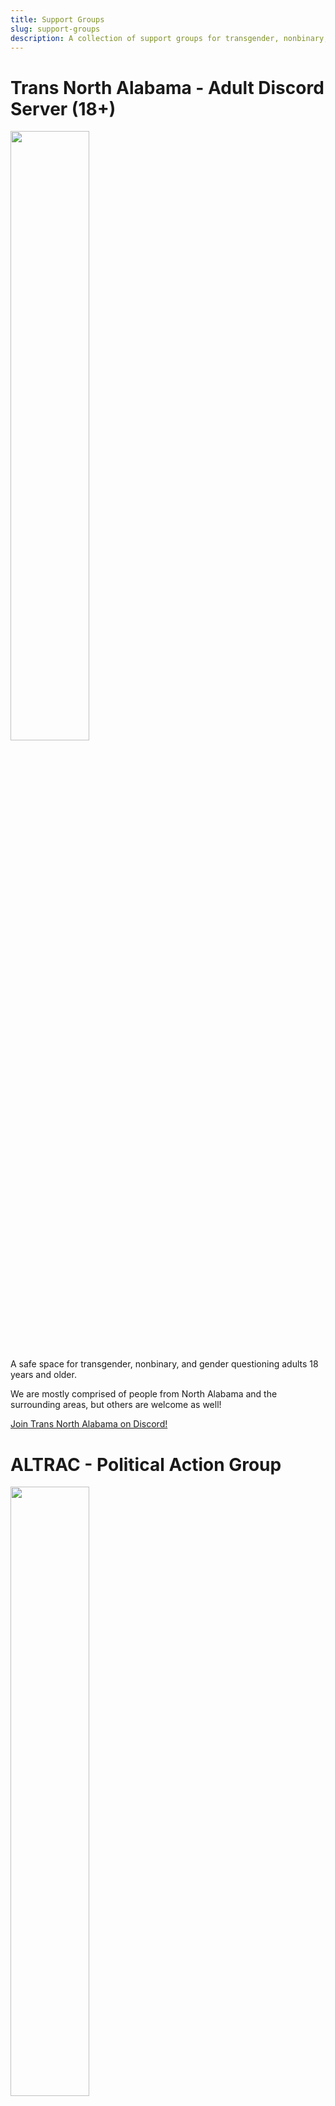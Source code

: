 ```yaml
---
title: Support Groups
slug: support-groups
description: A collection of support groups for transgender, nonbinary, and gender nonconforming Alabamians
---
```


# Trans North Alabama - Adult Discord Server (18+)

[<img src="/extra_static/tna-logo.png" width="50%" />][tna-discord-logo]

A safe space for transgender, nonbinary, and gender questioning adults 18 years and older.

We are mostly comprised of people from North Alabama and the surrounding areas, but others are welcome as well!

[Join Trans North Alabama on Discord!][tna-discord-invite]

# ALTRAC - Political Action Group

[<img src="/extra_static/altrac-logo.png" width="50%" />][altrac-logo]

The Alabama Transgender Rights Action Coalition is an entirely volunteer-run organization founded in Alabama.

Its mission is to build a better future for queer and transgender people in Alabama by creating resources and
tools to help people be engaged politically and to effectively connect with their legislators.

[For more information, refer to the ALTRAC website.][altrac-website]

# Regional Groups

There are many online and in-person support groups focusing on specific regions of Alabama.

- [North Alabama][group-north] (Huntsville / Madison / Decatur / Athens / Florence)
- [Central Alabama][group-central] (Birmingham / Homewood / Hoover / Gadsden / Tuscaloosa)
- [South Alabama][group-south] (Montgomery / Auburn / Mobile / Dothan / Enterprise / Gulf Coast)

[tna-discord-logo]: https://discord.gg/3a9uxjwvbd "The Trans North Alabama logo, a rocket in the colors of the trans flag"
[tna-discord-invite]: https://discord.gg/3a9uxjwvbd "Discord Invite to the Trans North Alabama Discord server"
[altrac-logo]: https://altrac.works/ "ALTRAC's logo/banner, the borders of Alabama with the cross in the colors of the trans flag"
[altrac-website]: https://altrac.works/ "ALTRAC's website"
[group-north]: /pages/groups-north.html "North Alabama specific support groups"
[group-central]: /pages/groups-central.html "Central Alabama specific support groups"
[group-south]: /pages/groups-south.html "South Alabama specific support groups"
